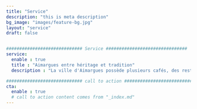 ```yaml
---
title: "Service"
description: "this is meta description"
bg_image: "images/feature-bg.jpg"
layout: "service"
draft: false


############################# Service ###############################
service:
  enable : true
  title : "Aimargues entre héritage et tradition"
  description : "La ville d'Aimargues possède plusieurs cafés, des restaurants et un super marché. Le marché et les puces sont le dimanche matin. Le propriétaire parle anglais et espagnol. Situé dans la Petite Camargue, sont visibles à proximité des chevaux Camarguais ainsi que des taureaux."

############################# call to action #################################
cta:
  enable : true
  # call to action content comes from "_index.md"
---
```

